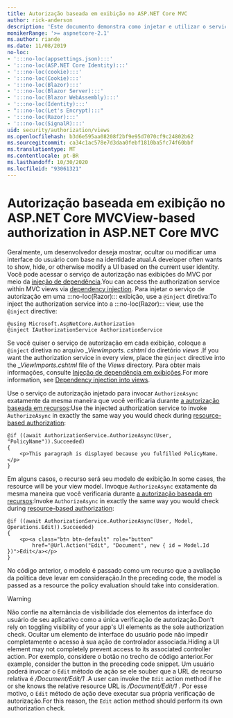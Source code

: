 ```yaml
---
title: Autorização baseada em exibição no ASP.NET Core MVC
author: rick-anderson
description: 'Este documento demonstra como injetar e utilizar o serviço de autorização dentro de uma :::no-loc(Razor)::: exibição de ASP.NET Core.'
monikerRange: '>= aspnetcore-2.1'
ms.author: riande
ms.date: 11/08/2019
no-loc:
- ':::no-loc(appsettings.json):::'
- ':::no-loc(ASP.NET Core Identity):::'
- ':::no-loc(cookie):::'
- ':::no-loc(Cookie):::'
- ':::no-loc(Blazor):::'
- ':::no-loc(Blazor Server):::'
- ':::no-loc(Blazor WebAssembly):::'
- ':::no-loc(Identity):::'
- ":::no-loc(Let's Encrypt):::"
- ':::no-loc(Razor):::'
- ':::no-loc(SignalR):::'
uid: security/authorization/views
ms.openlocfilehash: b3d6e595aa08208f2bf9e95d7070cf9c24802b62
ms.sourcegitcommit: ca34c1ac578e7d3daa0febf1810ba5fc74f60bbf
ms.translationtype: MT
ms.contentlocale: pt-BR
ms.lasthandoff: 10/30/2020
ms.locfileid: "93061321"
---
```

# <a name="view-based-authorization-in-aspnet-core-mvc"></a><span data-ttu-id="1bf1f-103">Autorização baseada em exibição no ASP.NET Core MVC</span><span class="sxs-lookup"><span data-stu-id="1bf1f-103">View-based authorization in ASP.NET Core MVC</span></span>

<span data-ttu-id="1bf1f-104">Geralmente, um desenvolvedor deseja mostrar, ocultar ou modificar uma interface do usuário com base na identidade atual.</span><span class="sxs-lookup"><span data-stu-id="1bf1f-104">A developer often wants to show, hide, or otherwise modify a UI based on the current user identity.</span></span> <span data-ttu-id="1bf1f-105">Você pode acessar o serviço de autorização nas exibições do MVC por meio da [injeção de dependência](xref:fundamentals/dependency-injection).</span><span class="sxs-lookup"><span data-stu-id="1bf1f-105">You can access the authorization service within MVC views via [dependency injection](xref:fundamentals/dependency-injection).</span></span> <span data-ttu-id="1bf1f-106">Para injetar o serviço de autorização em uma :::no-loc(Razor)::: exibição, use a `@inject` diretiva:</span><span class="sxs-lookup"><span data-stu-id="1bf1f-106">To inject the authorization service into a :::no-loc(Razor)::: view, use the `@inject` directive:</span></span>

```cshtml
@using Microsoft.AspNetCore.Authorization
@inject IAuthorizationService AuthorizationService
```

<span data-ttu-id="1bf1f-107">Se você quiser o serviço de autorização em cada exibição, coloque a `@inject` diretiva no arquivo *_ViewImports. cshtml* do diretório *views* .</span><span class="sxs-lookup"><span data-stu-id="1bf1f-107">If you want the authorization service in every view, place the `@inject` directive into the *_ViewImports.cshtml* file of the *Views* directory.</span></span> <span data-ttu-id="1bf1f-108">Para obter mais informações, consulte [Injeção de dependência em exibições](xref:mvc/views/dependency-injection).</span><span class="sxs-lookup"><span data-stu-id="1bf1f-108">For more information, see [Dependency injection into views](xref:mvc/views/dependency-injection).</span></span>

<span data-ttu-id="1bf1f-109">Use o serviço de autorização injetado para invocar `AuthorizeAsync` exatamente da mesma maneira que você verificaria durante [a autorização baseada em recursos](xref:security/authorization/resourcebased#security-authorization-resource-based-imperative):</span><span class="sxs-lookup"><span data-stu-id="1bf1f-109">Use the injected authorization service to invoke `AuthorizeAsync` in exactly the same way you would check during [resource-based authorization](xref:security/authorization/resourcebased#security-authorization-resource-based-imperative):</span></span>

```cshtml
@if ((await AuthorizationService.AuthorizeAsync(User, "PolicyName")).Succeeded)
{
    <p>This paragraph is displayed because you fulfilled PolicyName.</p>
}
```

<span data-ttu-id="1bf1f-110">Em alguns casos, o recurso será seu modelo de exibição.</span><span class="sxs-lookup"><span data-stu-id="1bf1f-110">In some cases, the resource will be your view model.</span></span> <span data-ttu-id="1bf1f-111">Invoque `AuthorizeAsync` exatamente da mesma maneira que você verificaria durante [a autorização baseada em recursos](xref:security/authorization/resourcebased#security-authorization-resource-based-imperative):</span><span class="sxs-lookup"><span data-stu-id="1bf1f-111">Invoke `AuthorizeAsync` in exactly the same way you would check during [resource-based authorization](xref:security/authorization/resourcebased#security-authorization-resource-based-imperative):</span></span>

```cshtml
@if ((await AuthorizationService.AuthorizeAsync(User, Model, Operations.Edit)).Succeeded)
{
    <p><a class="btn btn-default" role="button"
        href="@Url.Action("Edit", "Document", new { id = Model.Id })">Edit</a></p>
}
```

<span data-ttu-id="1bf1f-112">No código anterior, o modelo é passado como um recurso que a avaliação da política deve levar em consideração.</span><span class="sxs-lookup"><span data-stu-id="1bf1f-112">In the preceding code, the model is passed as a resource the policy evaluation should take into consideration.</span></span>

> [!WARNING]
> <span data-ttu-id="1bf1f-113">Não confie na alternância de visibilidade dos elementos da interface do usuário de seu aplicativo como a única verificação de autorização.</span><span class="sxs-lookup"><span data-stu-id="1bf1f-113">Don't rely on toggling visibility of your app's UI elements as the sole authorization check.</span></span> <span data-ttu-id="1bf1f-114">Ocultar um elemento de interface do usuário pode não impedir completamente o acesso à sua ação de controlador associada.</span><span class="sxs-lookup"><span data-stu-id="1bf1f-114">Hiding a UI element may not completely prevent access to its associated controller action.</span></span> <span data-ttu-id="1bf1f-115">Por exemplo, considere o botão no trecho de código anterior.</span><span class="sxs-lookup"><span data-stu-id="1bf1f-115">For example, consider the button in the preceding code snippet.</span></span> <span data-ttu-id="1bf1f-116">Um usuário poderá invocar o `Edit` método de ação se ele souber que a URL de recurso relativa é */Document/Edit/1* .</span><span class="sxs-lookup"><span data-stu-id="1bf1f-116">A user can invoke the `Edit` action method if he or she knows the relative resource URL is */Document/Edit/1* .</span></span> <span data-ttu-id="1bf1f-117">Por esse motivo, o `Edit` método de ação deve executar sua própria verificação de autorização.</span><span class="sxs-lookup"><span data-stu-id="1bf1f-117">For this reason, the `Edit` action method should perform its own authorization check.</span></span>
